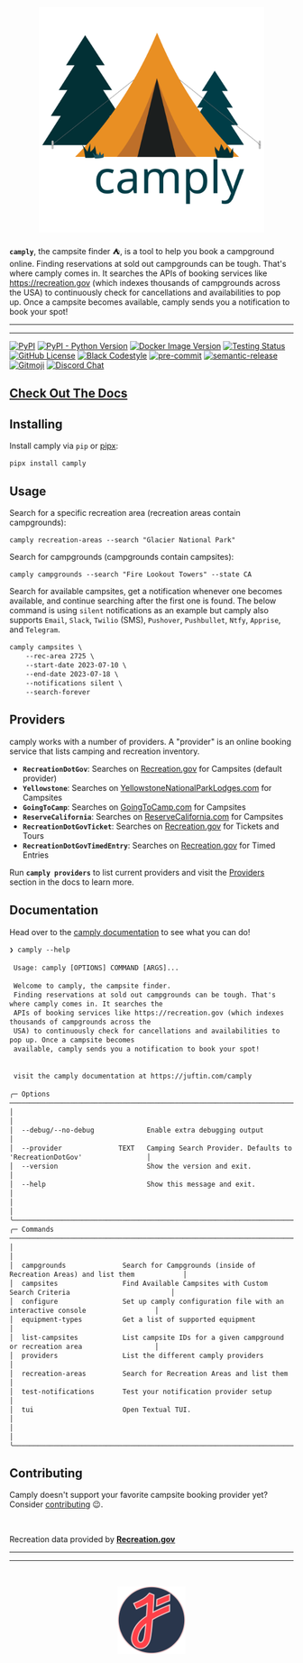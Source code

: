 <div align="center">
<a href="https://github.com/juftin/camply">
  <img src="https://raw.githubusercontent.com/juftin/camply/main/docs/_static/camply.svg"
    width="400" height="400" alt="camply">
</a>
</div>

**`camply`**, the campsite finder ⛺️, is a tool to help you book a campground online. Finding
reservations at sold out campgrounds can be tough. That's where camply comes in. It searches the
APIs of booking services like https://recreation.gov (which indexes thousands of campgrounds across
the USA) to continuously check for cancellations and availabilities to pop up. Once a campsite
becomes available, camply sends you a notification to book your spot!

---

---

[![PyPI](https://img.shields.io/pypi/v/camply?color=blue&label=⛺️camply)](https://github.com/juftin/camply)
[![PyPI - Python Version](https://img.shields.io/pypi/pyversions/camply)](https://pypi.python.org/pypi/camply/)
[![Docker Image Version](https://img.shields.io/docker/v/juftin/camply?color=blue&label=docker&logo=docker)](https://hub.docker.com/r/juftin/camply)
[![Testing Status](https://github.com/juftin/camply/actions/workflows/tests.yaml/badge.svg?branch=main)](https://github.com/juftin/camply/actions/workflows/tests.yaml)
[![GitHub License](https://img.shields.io/github/license/juftin/camply?color=blue&label=License)](https://github.com/juftin/camply/blob/main/LICENSE)
[![Black Codestyle](https://img.shields.io/badge/code%20style-black-000000.svg)]()
[![pre-commit](https://img.shields.io/badge/pre--commit-enabled-lightgreen?logo=pre-commit)](https://github.com/pre-commit/pre-commit)
[![semantic-release](https://img.shields.io/badge/%20%20%F0%9F%93%A6%F0%9F%9A%80-semantic--release-e10079.svg)](https://github.com/semantic-release/semantic-release)
[![Gitmoji](https://img.shields.io/badge/gitmoji-%20😜%20😍-FFDD67.svg)](https://gitmoji.dev)
[![Discord Chat](https://img.shields.io/static/v1?label=chat&message=discord&color=blue&logo=discord)](https://discord.gg/qZDr78kKvB)

## [Check Out The Docs](https://juftin.com/camply/)

## Installing

Install camply via `pip` or [pipx](https://github.com/pypa/pipx):

```commandline
pipx install camply
```

## Usage

Search for a specific recreation area (recreation areas contain campgrounds):

```commandline
camply recreation-areas --search "Glacier National Park"
```

Search for campgrounds (campgrounds contain campsites):

```commandline
camply campgrounds --search "Fire Lookout Towers" --state CA
```

Search for available campsites, get a notification whenever one becomes
available, and continue searching after the first one is found. The below command
is using `silent` notifications as an example but camply also supports `Email`,
`Slack`, `Twilio` (SMS), `Pushover`, `Pushbullet`, `Ntfy`, `Apprise`, and `Telegram`.

```commandline
camply campsites \
    --rec-area 2725 \
    --start-date 2023-07-10 \
    --end-date 2023-07-18 \
    --notifications silent \
    --search-forever
```

## Providers

camply works with a number of providers. A "provider" is an online booking
service that lists camping and recreation inventory.

-   **`RecreationDotGov`**: Searches on [Recreation.gov](https://recreation.gov) for Campsites (default provider)
-   **`Yellowstone`**: Searches on [YellowstoneNationalParkLodges.com](https://yellowstonenationalparklodges.com) for Campsites
-   **`GoingToCamp`**: Searches on [GoingToCamp.com](https://goingtocamp.com) for Campsites
-   **`ReserveCalifornia`**: Searches on [ReserveCalifornia.com](https://reservecalifornia.com) for Campsites
-   **`RecreationDotGovTicket`**: Searches on [Recreation.gov](https://recreation.gov) for Tickets and Tours
-   **`RecreationDotGovTimedEntry`**: Searches on [Recreation.gov](https://recreation.gov) for Timed Entries

Run **`camply providers`** to list current providers and visit the [Providers](https://juftin.com/camply/providers/)
section in the docs to learn more.

## Documentation

Head over to the [camply documentation](https://juftin.com/camply/) to see what you can do!

```console
❯ camply --help

 Usage: camply [OPTIONS] COMMAND [ARGS]...

 Welcome to camply, the campsite finder.
 Finding reservations at sold out campgrounds can be tough. That's where camply comes in. It searches the
 APIs of booking services like https://recreation.gov (which indexes thousands of campgrounds across the
 USA) to continuously check for cancellations and availabilities to pop up. Once a campsite becomes
 available, camply sends you a notification to book your spot!


 visit the camply documentation at https://juftin.com/camply

╭─ Options ──────────────────────────────────────────────────────────────────────────────────────────────╮
│                                                                                                        │
│  --debug/--no-debug             Enable extra debugging output                                          │
│  --provider              TEXT   Camping Search Provider. Defaults to 'RecreationDotGov'                │
│  --version                      Show the version and exit.                                             │
│  --help                         Show this message and exit.                                            │
│                                                                                                        │
╰────────────────────────────────────────────────────────────────────────────────────────────────────────╯
╭─ Commands ─────────────────────────────────────────────────────────────────────────────────────────────╮
│                                                                                                        │
│  campgrounds              Search for Campgrounds (inside of Recreation Areas) and list them            │
│  campsites                Find Available Campsites with Custom Search Criteria                         │
│  configure                Set up camply configuration file with an interactive console                 │
│  equipment-types          Get a list of supported equipment                                            │
│  list-campsites           List campsite IDs for a given campground or recreation area                  │
│  providers                List the different camply providers                                          │
│  recreation-areas         Search for Recreation Areas and list them                                    │
│  test-notifications       Test your notification provider setup                                        │
│  tui                      Open Textual TUI.                                                            │
│                                                                                                        │
╰────────────────────────────────────────────────────────────────────────────────────────────────────────╯
```

## Contributing

Camply doesn't support your favorite campsite booking provider yet? Consider
[contributing](https://juftin.com/camply/contributing/) 😉.

<br/>

Recreation data provided by [**Recreation.gov**](https://ridb.recreation.gov/)

---

---

<br/>

[<p align="center" ><img src="https://raw.githubusercontent.com/juftin/juftin/main/static/juftin.png" width="120" height="120"  alt="juftin logo"> </p>](https://github.com/juftin)
